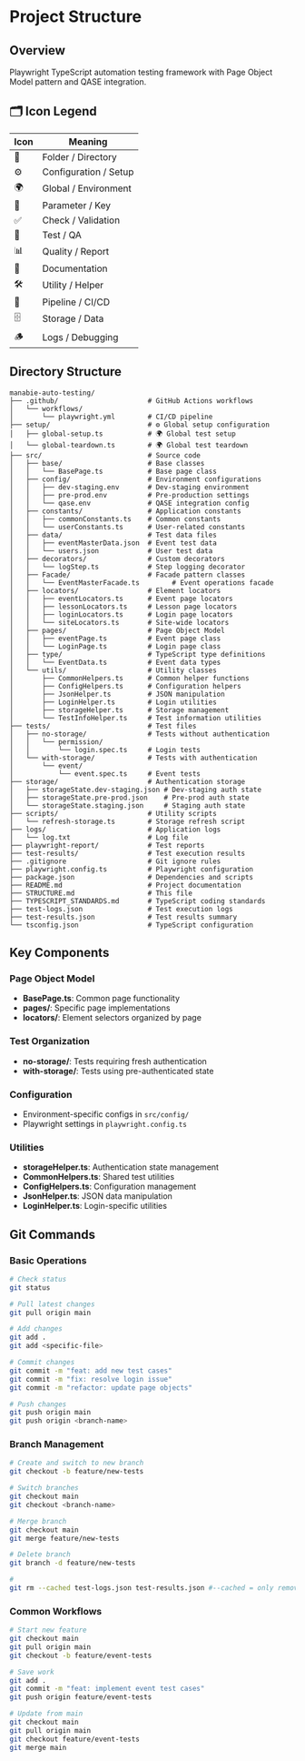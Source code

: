 # Project Structure

## Overview
Playwright TypeScript automation testing framework with Page Object Model pattern and QASE integration.

## 🗂️ Icon Legend

| Icon | Meaning               |
|------|-----------------------|
| 📁   | Folder / Directory    |
| ⚙️    | Configuration / Setup |
| 🌍    | Global / Environment  |
| 🔑    | Parameter / Key       |
| ✅    | Check / Validation    |
| 🧪    | Test / QA             |
| 📊    | Quality / Report      |
| 📝    | Documentation         |
| 🛠️    | Utility / Helper      |
| 🚀    | Pipeline / CI/CD      |
| 🗄️    | Storage / Data        |
| 🪵    | Logs / Debugging      |


## Directory Structure

```
manabie-auto-testing/
├── .github/                      # GitHub Actions workflows
│   └── workflows/
│       └── playwright.yml        # CI/CD pipeline
├── setup/                        # ⚙️ Global setup configuration
│   ├── global-setup.ts           # 🌍 Global test setup
│   └── global-teardown.ts        # 🌍 Global test teardown
├── src/                          # Source code
│   ├── base/                     # Base classes
│   │   └── BasePage.ts           # Base page class
│   ├── config/                   # Environment configurations
│   │   ├── dev-staging.env       # Dev-staging environment
│   │   ├── pre-prod.env          # Pre-production settings
│   │   └── qase.env              # QASE integration config
│   ├── constants/                # Application constants
│   │   ├── commonConstants.ts    # Common constants
│   │   └── userConstants.ts      # User-related constants
│   ├── data/                     # Test data files
│   │   ├── eventMasterData.json  # Event test data
│   │   └── users.json            # User test data
│   ├── decorators/               # Custom decorators
│   │   └── logStep.ts            # Step logging decorator
│   ├── Facade/                   # Facade pattern classes
│   │   └── EventMasterFacade.ts        # Event operations facade
│   ├── locators/                 # Element locators
│   │   ├── eventLocators.ts      # Event page locators
│   │   ├── lessonLocators.ts     # Lesson page locators
│   │   ├── loginLocators.ts      # Login page locators
│   │   └── siteLocators.ts       # Site-wide locators
│   ├── pages/                    # Page Object Model
│   │   ├── eventPage.ts          # Event page class
│   │   └── LoginPage.ts          # Login page class
│   ├── type/                     # TypeScript type definitions
│   │   └── EventData.ts          # Event data types
│   └── utils/                    # Utility classes
│       ├── CommonHelpers.ts      # Common helper functions
│       ├── ConfigHelpers.ts      # Configuration helpers
│       ├── JsonHelper.ts         # JSON manipulation
│       ├── LoginHelper.ts        # Login utilities
│       ├── storageHelper.ts      # Storage management
│       └── TestInfoHelper.ts     # Test information utilities
├── tests/                        # Test files
│   ├── no-storage/               # Tests without authentication
│   │   └── permission/
│   │       └── login.spec.ts     # Login tests
│   └── with-storage/             # Tests with authentication
│       └── event/
│           └── event.spec.ts     # Event tests
├── storage/                      # Authentication storage
│   ├── storageState.dev-staging.json # Dev-staging auth state
│   ├── storageState.pre-prod.json    # Pre-prod auth state
│   └── storageState.staging.json     # Staging auth state
├── scripts/                      # Utility scripts
│   └── refresh-storage.ts        # Storage refresh script
├── logs/                         # Application logs
│   └── log.txt                   # Log file
├── playwright-report/            # Test reports
├── test-results/                 # Test execution results
├── .gitignore                    # Git ignore rules
├── playwright.config.ts          # Playwright configuration
├── package.json                  # Dependencies and scripts
├── README.md                     # Project documentation
├── STRUCTURE.md                  # This file
├── TYPESCRIPT_STANDARDS.md       # TypeScript coding standards
├── test-logs.json                # Test execution logs
├── test-results.json             # Test results summary
└── tsconfig.json                 # TypeScript configuration
```

## Key Components

### Page Object Model
- **BasePage.ts**: Common page functionality
- **pages/**: Specific page implementations
- **locators/**: Element selectors organized by page

### Test Organization
- **no-storage/**: Tests requiring fresh authentication
- **with-storage/**: Tests using pre-authenticated state

### Configuration
- Environment-specific configs in `src/config/`
- Playwright settings in `playwright.config.ts`

### Utilities
- **storageHelper.ts**: Authentication state management
- **CommonHelpers.ts**: Shared test utilities
- **ConfigHelpers.ts**: Configuration management
- **JsonHelper.ts**: JSON data manipulation
- **LoginHelper.ts**: Login-specific utilities

## Git Commands

### Basic Operations
```bash
# Check status
git status

# Pull latest changes
git pull origin main

# Add changes
git add .
git add <specific-file>

# Commit changes
git commit -m "feat: add new test cases"
git commit -m "fix: resolve login issue"
git commit -m "refactor: update page objects"

# Push changes
git push origin main
git push origin <branch-name>
```

### Branch Management
```bash
# Create and switch to new branch
git checkout -b feature/new-tests

# Switch branches
git checkout main
git checkout <branch-name>

# Merge branch
git checkout main
git merge feature/new-tests

# Delete branch
git branch -d feature/new-tests

#
git rm --cached test-logs.json test-results.json #--cached = only remove from Git index, file is still on your computer.
```

### Common Workflows
```bash
# Start new feature
git checkout main
git pull origin main
git checkout -b feature/event-tests

# Save work
git add .
git commit -m "feat: implement event test cases"
git push origin feature/event-tests

# Update from main
git checkout main
git pull origin main
git checkout feature/event-tests
git merge main
```